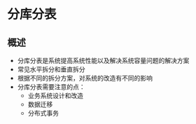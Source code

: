 # 分库分表

## 概述

- 分库分表是系统提高系统性能以及解决系统容量问题的解决方案
- 常见水平拆分和垂直拆分
- 根据不同的拆分方案，对系统的改造有不同的影响
- 分库分表需要注意的点：
    - 业务系统设计和改造
    - 数据迁移
    - 分布式事务